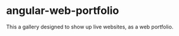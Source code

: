 angular-web-portfolio
=====================

This a gallery designed to show up live websites, as a web portfolio.
